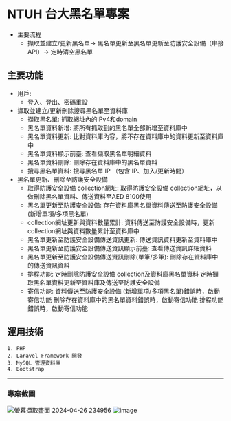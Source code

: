 # NTUH 台大黑名單專案
* 主要流程  
  * 擷取並建立/更新黑名單-> 黑名單更新至黑名單更新至防護安全設備（串接API）-> 定時清空黑名單

## 主要功能
* 用戶:
   * 登入、登出、密碼重設
* 擷取並建立/更新刪除搜尋黑名單至資料庫
  * 擷取黑名單:
     抓取網址內的IPv4和domain
  * 黑名單資料新增:
    將所有抓取到的黑名單全部新增至資料庫中
  * 黑名單資料更新:
    比對資料庫內容，將不存在資料庫中的資料更新至資料庫中
  * 黑名單資料顯示前臺:
    查看擷取黑名單明細資料
  * 黑名單資料刪除:
     刪除存在資料庫中的黑名單資料
  * 搜尋黑名單資料:
      搜尋黑名單 IP （包含 IP、加入/更新時間）
* 黑名單更新、刪除至防護安全設備
    * 取得防護安全設備 collection網址:
      取得防護安全設備 collection網址，以做刪除黑名單資料、傳送資料至AED 8100使用
    * 黑名單更新至防護安全設備:
      存在資料庫黑名單資料傳送至防護安全設備 (新增單項/多項黑名單)
    * collection網址更新與資料數量累計:
      資料傳送至防護安全設備時，更新collection網址與資料數量累計至資料庫中
    * 黑名單更新至防護安全設備傳送資訊更新:
      傳送資訊資料更新至資料庫中
    * 黑名單更新至防護安全設備傳送資訊顯示前臺:
      查看傳送資訊詳細資料
    * 黑名單更新至防護安全設備傳送資訊刪除(單筆/多筆):
      刪除存在資料庫中的傳送資訊資料
    * 排程功能:
      定時刪除防護安全設備 collection及資料庫黑名單資料
      定時擷取黑名單資料更新至資料庫及傳送至防護安全設備
    * 寄信功能:
      資料傳送至防護安全設備 (新增單項/多項黑名單)錯誤時，啟動寄信功能
      刪除存在資料庫中的黑名單資料錯誤時，啟動寄信功能
      排程功能錯誤時，啟動寄信功能

## 運用技術
    1. PHP
    2. Laravel Framework 開發
    3. MySQL 管理資料庫
    4. Bootstrap  
***
### 專案截圖
![螢幕擷取畫面 2024-04-26 234956](https://github.com/hawuyi/NTUH/assets/136839532/17d92501-31ab-4ba3-a5bd-1b8c6df351d3)
![image](https://github.com/hawuyi/NTUH/assets/136839532/4f0ac21d-d3b8-404c-8db9-b46fe4f3bb7d)



